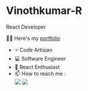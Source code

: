 # Vinothkumar-R
React Developer

🧑‍💻 Here's my [portfolio](https://portfolio-react-lovat-gamma.vercel.app/)
- ⭐ Code Artisian
- 💻 Software Engineer<br>
- 🚀 React Enthusiast
- 📫 How to reach me :
 <br /> [<img target="_blank" src="https://img.shields.io/badge/GitHub-100000?style=for-the-badge&logo=github&logoColor=white">](https://github.com/imvinoth1820/portfolio-react) [<img target="_blank" src="https://img.shields.io/badge/LinkedIn-0077B5?style=for-the-badge&logo=linkedin&logoColor=white">](https://www.linkedin.com/in/vinothkumar-r-087083232/)


